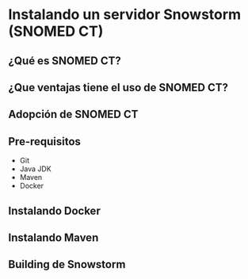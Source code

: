 # Instalando un servidor Snowstorm (SNOMED CT)

## ¿Qué es SNOMED CT?

## ¿Que ventajas tiene el uso de SNOMED CT?

## Adopción de SNOMED CT

## Pre-requisitos

* Git
* Java JDK 
* Maven
* Docker

## Instalando Docker

## Instalando Maven

## Building de Snowstorm


